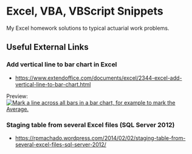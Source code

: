 # Excel, VBA, VBScript Snippets

My Excel homework solutions to typical actuarial work problems.

## Useful External Links

### Add vertical line to bar chart in Excel

- https://www.extendoffice.com/documents/excel/2344-excel-add-vertical-line-to-bar-chart.html

Preview:
[![Mark a line across all bars in a bar chart, for example to mark the Average.](https://cdn.extendoffice.com/images/stories/doc-excel/vertical-line-to-bar/doc-vertical-line-to-bar-1.png)](https://www.extendoffice.com/documents/excel/2344-excel-add-vertical-line-to-bar-chart.html)

### Staging table from several Excel files (SQL Server 2012)

- https://rpmachado.wordpress.com/2014/02/02/staging-table-from-several-excel-files-sql-server-2012/

